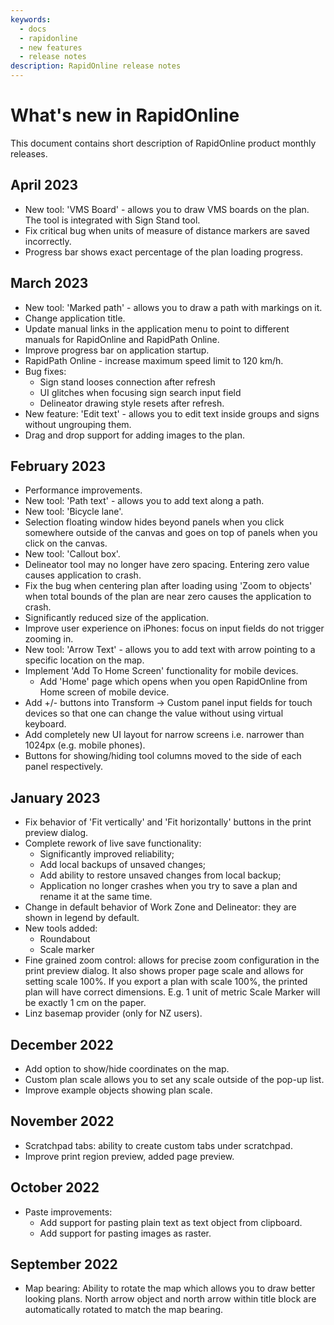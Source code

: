 ```yaml
---
keywords:
  - docs
  - rapidonline
  - new features
  - release notes
description: RapidOnline release notes
---
```


# What's new in RapidOnline

This document contains short description of RapidOnline product monthly releases.

## April 2023

- New tool: 'VMS Board' - allows you to draw VMS boards on the plan. The tool is integrated with Sign Stand tool.
- Fix critical bug when units of measure of distance markers are saved incorrectly.
- Progress bar shows exact percentage of the plan loading progress.

## March 2023

- New tool: 'Marked path' - allows you to draw a path with markings on it.
- Change application title.
- Update manual links in the application menu to point to different manuals for RapidOnline and RapidPath Online.
- Improve progress bar on application startup.
- RapidPath Online - increase maximum speed limit to 120 km/h.
- Bug fixes:
  - Sign stand looses connection after refresh
  - UI glitches when focusing sign search input field
  - Delineator drawing style resets after refresh.
- New feature: 'Edit text' - allows you to edit text inside groups and signs without ungrouping them.
- Drag and drop support for adding images to the plan.

## February 2023

- Performance improvements.
- New tool: 'Path text' - allows you to add text along a path.
- New tool: 'Bicycle lane'.
- Selection floating window hides beyond panels when you click somewhere outside of the canvas and goes on top of panels
when you click on the canvas.
- New tool: 'Callout box'.
- Delineator tool may no longer have zero spacing. Entering zero value causes application to crash.
- Fix the bug when centering plan after loading using 'Zoom to objects' when total bounds of the plan are near zero causes
the application to crash.
- Significantly reduced size of the application.
- Improve user experience on iPhones: focus on input fields do not trigger zooming in.
- New tool: 'Arrow Text' - allows you to add text with arrow pointing to a specific location on the map.
- Implement 'Add To Home Screen' functionality for mobile devices.
  - Add 'Home' page which opens when you open RapidOnline from Home screen of mobile device.
- Add +/- buttons into Transform -> Custom panel input fields for touch devices
so that one can change the value without using virtual keyboard.
- Add completely new UI layout for narrow screens i.e. narrower than 1024px (e.g. mobile phones).
- Buttons for showing/hiding tool columns moved to the side of each panel respectively.

## January 2023

- Fix behavior of 'Fit vertically' and 'Fit horizontally' buttons in the print preview dialog.
- Complete rework of live save functionality:
  - Significantly improved reliability;
  - Add local backups of unsaved changes;
  - Add ability to restore unsaved changes from local backup;
  - Application no longer crashes when you try to save a plan and rename it at the same time.
- Change in default behavior of Work Zone and Delineator: they are shown in legend by default.
- New tools added:
  - Roundabout
  - Scale marker
- Fine grained zoom control: allows for precise zoom configuration in the print preview dialog.
It also shows proper page scale and allows for setting scale 100%. If you export a plan with scale 100%,
the printed plan will have correct dimensions. E.g. 1 unit of metric Scale Marker will be exactly 1 cm on the paper.
- Linz basemap provider (only for NZ users).

## December 2022

- Add option to show/hide coordinates on the map.
- Custom plan scale allows you to set any scale outside of the pop-up list.
- Improve example objects showing plan scale.

## November 2022

- Scratchpad tabs: ability to create custom tabs under scratchpad.
- Improve print region preview, added page preview.

## October 2022

- Paste improvements:
  - Add support for pasting plain text as text object from clipboard.
  - Add support for pasting images as raster.

## September 2022

- Map bearing: Ability to rotate the map which allows you to draw better looking plans.
North arrow object and north arrow within title block are automatically rotated to match the map bearing.
